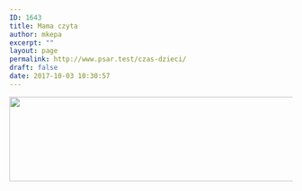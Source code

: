 ```yaml
---
ID: 1643
title: Mama czyta
author: mkepa
excerpt: ""
layout: page
permalink: http://www.psar.test/czas-dzieci/
draft: false
date: 2017-10-03 10:30:57
---
```

<a href="http://www.psar.test/wp-content/uploads/2017/10/mamaczyta.jpg"><img class="alignnone size-full wp-image-1657" src="http://www.psar.test/wp-content/uploads/2017/10/mamaczyta.png" alt="" width="966" height="151" /></a>